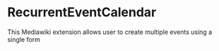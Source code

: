RecurrentEventCalendar
======================

This Mediawiki extension allows user to create multiple events using a single form
